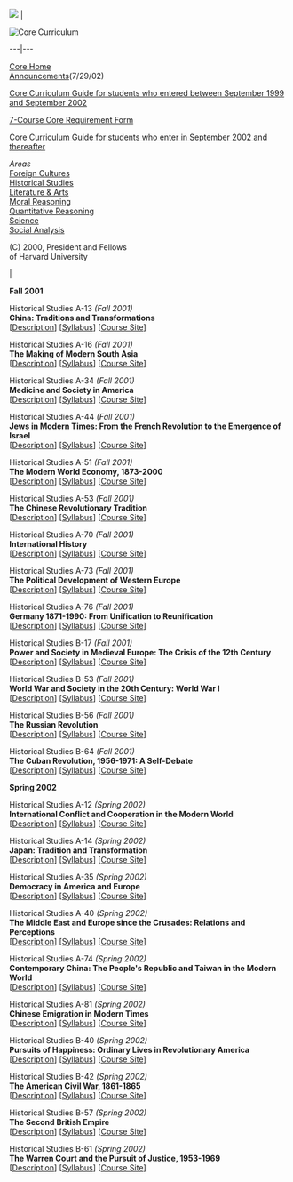 ![](/~core/images/shield.gif) |

![Core Curriculum](/~core/images/core-curriculum-hs.gif)  
  
---|---  
  
  
[Core Home](/~core/index.html)  
[Announcements](/~core/announce.html)(7/29/02)  
  
[Core Curriculum Guide for students who entered between September 1999 and
September 2002](/~core/redbook.html)  
  
[7-Course Core Requirement Form](/~core/7course_form.html)  
  
[Core Curriculum Guide for students who enter in September 2002 and
thereafter](/~core/redbook_2002.html)  
  
_Areas_  
  [Foreign Cultures](/~core/areas/01-02/fc/index.html)  
  [Historical Studies](/~core/areas/01-02/hs/index.html)  
  [Literature & Arts](/~core/areas/01-02/la/index.html)  
  [Moral Reasoning](/~core/areas/01-02/mr/index.html)  
  [Quantitative Reasoning](/~core/areas/01-02/qr/index.html)  
  [Science](/~core/areas/01-02/sci/index.html)  
  [Social Analysis](/~core/areas/01-02/sa/index.html)  

(C) 2000, President and Fellows  
of Harvard University

|

  
**Fall 2001**

Historical Studies A-13 _(Fall 2001)_  
**China: Traditions and Transformations**  
     [[Description](/%7Ecore/descriptions/01-02/hs/index.html#hsa13)] [[Syllabus](/~core/syllabus/f01/hsa13/)] [[Course Site](/~hsa13/)]

Historical Studies A-16 _(Fall 2001)_  
**The Making of Modern South Asia**  
     [[Description](/%7Ecore/descriptions/01-02/hs/index.html#hsa16)] [[Syllabus](/~core/syllabus/f01/hsa16/)] [[Course Site](/~hsa16/)]

Historical Studies A-34 _(Fall 2001)_  
**Medicine and Society in America**  
     [[Description](/%7Ecore/descriptions/01-02/hs/index.html#hsa34)] [[Syllabus](/~core/syllabus/f01/hsa34/)] [[Course Site](/~hsa34/)]

Historical Studies A-44 _(Fall 2001)_  
**Jews in Modern Times: From the French Revolution to the Emergence of
Israel**  
     [[Description](/%7Ecore/descriptions/01-02/hs/index.html#hsa44)] [[Syllabus](/~core/syllabus/f01/hsa44/)] [[Course Site](/~hsa44/)]

Historical Studies A-51 _(Fall 2001)_  
**The Modern World Economy, 1873-2000**  
     [[Description](/~core/descriptions/01-02/hs/index.html#hsa51)] [[Syllabus](/~core/syllabus/f01/hsa51/)] [[Course Site](/~hsa51/)]

Historical Studies A-53 _(Fall 2001)_  
**The Chinese Revolutionary Tradition**  
     [[Description](/%7Ecore/descriptions/01-02/hs/index.html#hsa53)] [[Syllabus](/~core/syllabus/f01/hsa53/)] [[Course Site](/~hsa53/)]

Historical Studies A-70 _(Fall 2001)_  
**International History**  
     [[Description](/%7Ecore/descriptions/01-02/hs/index.html#hsa70)] [[Syllabus](/~core/syllabus/f01/hsa70/)] [[Course Site](/~hsa70/)]

Historical Studies A-73 _(Fall 2001)_  
**The Political Development of Western Europe**  
     [[Description](/%7Ecore/descriptions/01-02/hs/index.html#hsa73)] [[Syllabus](/~core/syllabus/f01/hsa73/)] [[Course Site](/~hsa73/)]

Historical Studies A-76 _(Fall 2001)_  
**Germany 1871-1990: From Unification to Reunification**  
     [[Description](/%7Ecore/descriptions/01-02/hs/index.html#hsa76)] [[Syllabus](/~core/syllabus/f01/hsa76/)] [[Course Site](/~hsa76/)]

Historical Studies B-17 _(Fall 2001)_  
**Power and Society in Medieval Europe: The Crisis of the 12th Century**  
     [[Description](/%7Ecore/descriptions/01-02/hs/index.html#hsb17)] [[Syllabus](/~core/syllabus/f01/hsb17/)] [[Course Site](/~hsb17/)]

Historical Studies B-53 _(Fall 2001)_  
**World War and Society in the 20th Century: World War I**  
     [[Description](/%7Ecore/descriptions/01-02/hs/index.html#hsb53)] [[Syllabus](/~core/syllabus/f01/hsb53/)] [[Course Site](/~hsb53/)]

Historical Studies B-56 _(Fall 2001)_  
**The Russian Revolution**  
     [[Description](/%7Ecore/descriptions/01-02/hs/index.html#hsb56)] [[Syllabus](/~core/syllabus/f01/hsb56/)] [[Course Site](/~hsb56/)]

Historical Studies B-64 _(Fall 2001)_  
**The Cuban Revolution, 1956-1971: A Self-Debate**  
     [[Description](/%7Ecore/descriptions/01-02/hs/index.html#hsb64)] [[Syllabus](/~core/syllabus/f01/hsb64/)] [[Course Site](/~hsb64/)]

**Spring 2002**

Historical Studies A-12 _(Spring 2002)_  
**International Conflict and Cooperation in the Modern World**  
     [[Description](/~core/descriptions/01-02/hs/index.html#hsa12)] [[Syllabus](/~core/syllabus/sp02/hsa12/)] [[Course Site](/~hsa12/)]

Historical Studies A-14 _(Spring 2002)_  
**Japan: Tradition and Transformation**  
     [[Description](/~core/descriptions/01-02/hs/index.html#hsa14)] [[Syllabus](/~core/syllabus/sp02/hsa14/)] [[Course Site](/~hsa14/)]

Historical Studies A-35 _(Spring 2002)_  
**Democracy in America and Europe**  
     [[Description](/%7Ecore/descriptions/01-02/hs/index.html#hsa35)] [[Syllabus](/~core/syllabus/sp02/hsa35/)] [[Course Site](/~hsa35/)]

Historical Studies A-40 _(Spring 2002)_  
**The Middle East and Europe since the Crusades: Relations and Perceptions**  
     [[Description](/%7Ecore/descriptions/01-02/hs/index.html#hsa40)] [[Syllabus](/~core/syllabus/sp02/hsa40/)] [[Course Site](/~hsa40/)]

Historical Studies A-74 _(Spring 2002)_  
**Contemporary China: The People's Republic and Taiwan in the Modern World**  
     [[Description](/%7Ecore/descriptions/01-02/hs/index.html#hsa74)] [[Syllabus](/~core/syllabus/sp02/hsa74/)] [[Course Site](/~hsa74/)]

Historical Studies A-81 _(Spring 2002)_  
**Chinese Emigration in Modern Times**  
     [[Description](/%7Ecore/descriptions/01-02/hs/index.html#hsa81)] [[Syllabus](/~core/syllabus/sp02/hsa81/)] [[Course Site](/~hsa81/)]

Historical Studies B-40 _(Spring 2002)_  
**Pursuits of Happiness: Ordinary Lives in Revolutionary America**  
     [[Description](/~core/descriptions/01-02/hs/index.html#hsb40)] [[Syllabus](/~core/syllabus/sp02/hsb40/)] [[Course Site](/~hsb40/)]

Historical Studies B-42 _(Spring 2002)_  
**The American Civil War, 1861-1865**  
     [[Description](/%7Ecore/descriptions/01-02/hs/index.html#hsb42)] [[Syllabus](/~core/syllabus/sp02/hsb42/)] [[Course Site](/~hsb42/)]

Historical Studies B-57 _(Spring 2002)_  
**The Second British Empire**  
     [[Description](/%7Ecore/descriptions/01-02/hs/index.html#hsb57)] [[Syllabus](/~core/syllabus/sp02/hsb57/)] [[Course Site](/~hsb57/)]

Historical Studies B-61 _(Spring 2002)_  
**The Warren Court and the Pursuit of Justice, 1953-1969**  
     [[Description](/%7Ecore/descriptions/01-02/hs/index.html#hsb61)] [[Syllabus](/~core/syllabus/sp02/hsb61/)] [[Course Site](/~hsb61/)]

